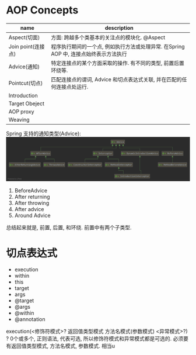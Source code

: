 # AOP Concepts

| name            | description                                         |
|-----------------|-----------------------------------------------------|
| Aspect(切面)      | 方面: 跨越多个类基本的关注点的模块化. @Aspect
| Join point(连接点) | 程序执行期间的一个点, 例如执行方法或处理异常. 在Spring AOP 中, 连接点始终表示方法执行
| Advice(通知)      | 特定连接点的某个方面采取的操作. 有不同的类型, 前置后置环绕等.
| Pointcut(切点)    | 匹配连接点的谓词, Advice 和切点表达式关联, 并在匹配的任何连接点处运行.
| Introduction    |
| Target Obeject  |
| AOP proxy       |
| Weaving         |

Spring 支持的通知类型(Advice):
![](Advice.png)

1. BeforeAdvice
2. After returning
3. After throwing
4. After advice
5. Around Advice

总结起来就是, 前置, 后置, 和环绕. 前置中有两个子类型.

# 切点表达式

* execution
* within
* this
* target
* args
* @target
* @args
* @within
* @annotation

execution(<修饰符模式>? 返回值类型模式 方法名模式(参数模式) <异常模式>?)
? 0个或多个, 正则语法, 代表可选, 所以修饰符模式和异常模式都是可选的.
必须要有返回值类型模式, 方法名模式, 参数模式.
相当u

```java
```
